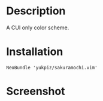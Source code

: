 # Description

A CUI only color scheme.  


# Installation

~~~vim
NeoBundle 'yukpiz/sakuramochi.vim'
~~~


# Screenshot
